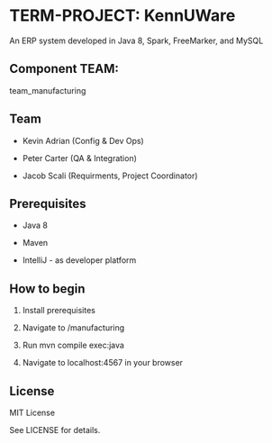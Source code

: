 # TERM-PROJECT: KennUWare

An ERP system developed in Java 8, Spark, FreeMarker, and MySQL

##  Component TEAM:  
team_manufacturing


## Team

- Kevin Adrian (Config & Dev Ops)

- Peter Carter (QA & Integration)

- Jacob Scali (Requirments, Project Coordinator)


## Prerequisites

- Java 8

- Maven

- IntelliJ - as developer platform


## How to begin

1. Install prerequisites

2. Navigate to /manufacturing

3. Run mvn compile exec:java

4. Navigate to localhost:4567 in your browser



## License

MIT License

See LICENSE for details.
